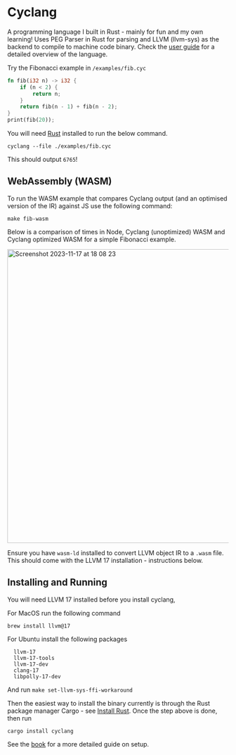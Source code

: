 # Cyclang

A programming language I built in Rust - mainly for fun and my own learning! Uses PEG Parser in Rust for parsing and LLVM (llvm-sys) as the backend to compile to machine code binary. Check the [user guide](https://lyledean1.github.io/cyclang/overview.html) for a detailed overview of the language.

Try the Fibonacci example in `/examples/fib.cyc`

```rust
fn fib(i32 n) -> i32 {
    if (n < 2) {
        return n;
    }
    return fib(n - 1) + fib(n - 2);
}
print(fib(20));
```

You will need [Rust](https://www.rust-lang.org/tools/install) installed to run the below command.

```
cyclang --file ./examples/fib.cyc
```

This should output `6765`! 

## WebAssembly (WASM)  

To run the WASM example that compares Cyclang output (and an optimised version of the IR) against JS use the following command:
```
make fib-wasm
```

Below is a comparison of times in Node, Cyclang (unoptimized) WASM and Cyclang optimized WASM for a simple Fibonacci example. 

<img width="668" alt="Screenshot 2023-11-17 at 18 08 23" src="https://github.com/lyledean1/cyclang/assets/20296911/646f04d6-cc16-4045-b9b7-6e9438e810f6">


Ensure you have `wasm-ld` installed to convert LLVM object IR to a `.wasm` file. This should come with the LLVM 17 installation - instructions below.

##  Installing and Running 

You will need LLVM 17 installed before you install cyclang, 

For MacOS run the following command

```
brew install llvm@17
```

For Ubuntu install the following packages

```
  llvm-17 
  llvm-17-tools 
  llvm-17-dev 
  clang-17 
  libpolly-17-dev
```

And run `make set-llvm-sys-ffi-workaround`

Then the easiest way to install the binary currently is through the Rust package manager Cargo - see [Install Rust](https://www.rust-lang.org/tools/install). Once the step above is done, then run 
```
cargo install cyclang
```

See the [book](https://lyledean1.github.io/cyclang/setup.html) for a more detailed guide on setup.

